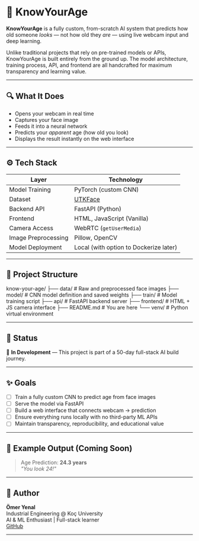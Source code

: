 # 🧠 KnowYourAge

**KnowYourAge** is a fully custom, from-scratch AI system that predicts how old someone *looks* — not how old they *are* — using live webcam input and deep learning.

Unlike traditional projects that rely on pre-trained models or APIs, KnowYourAge is built entirely from the ground up. The model architecture, training process, API, and frontend are all handcrafted for maximum transparency and learning value.

---

## 🔍 What It Does

- Opens your webcam in real time
- Captures your face image
- Feeds it into a neural network
- Predicts your *apparent* age (how old you look)
- Displays the result instantly on the web interface

---

## ⚙️ Tech Stack

| Layer | Technology |
|-------|------------|
| Model Training | PyTorch (custom CNN) |
| Dataset | [UTKFace](https://susanqq.github.io/UTKFace/) |
| Backend API | FastAPI (Python) |
| Frontend | HTML, JavaScript (Vanilla) |
| Camera Access | WebRTC (`getUserMedia`) |
| Image Preprocessing | Pillow, OpenCV |
| Model Deployment | Local (with option to Dockerize later) |

---

## 📁 Project Structure

know-your-age/
├── data/ # Raw and preprocessed face images
├── model/ # CNN model definition and saved weights
├── train/ # Model training script
├── api/ # FastAPI backend server
├── frontend/ # HTML + JS camera interface
├── README.md # You are here
└── venv/ # Python virtual environment

---

## 🚧 Status

🔨 **In Development** — This project is part of a 50-day full-stack AI build journey.

---

## ✨ Goals

- [ ] Train a fully custom CNN to predict age from face images  
- [ ] Serve the model via FastAPI  
- [ ] Build a web interface that connects webcam → prediction  
- [ ] Ensure everything runs locally with no third-party ML APIs  
- [ ] Maintain transparency, reproducibility, and educational value  

---

## 📸 Example Output (Coming Soon)

> Age Prediction: **24.3 years**  
> _"You look 24!"_

---

## 🤝 Author

**Ömer Yenal**  
Industrial Engineering @ Koç University  
AI & ML Enthusiast | Full-stack learner  
[GitHub](https://github.com/omeryenal)

---

